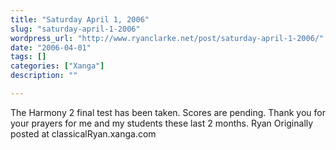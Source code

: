```yaml
---
title: "Saturday April 1, 2006"
slug: "saturday-april-1-2006"
wordpress_url: "http://www.ryanclarke.net/post/saturday-april-1-2006/"
date: "2006-04-01"
tags: []
categories: ["Xanga"]
description: ""

---
```


The Harmony 2 final test has been taken. Scores are pending. Thank you for your prayers for me and my students these last 2 months.
Ryan
Originally posted at classicalRyan.xanga.com
